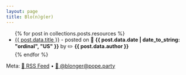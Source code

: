 ```yaml
---
layout: page
title: Blo(n)g(er)
---
```


<ul>
  {% for post in collections.posts.resources %}
    <li>
      <a href="{{ post.relative_url }}">{{ post.data.title }}</a> - posted on 📆 <b>{{ post.data.date | date_to_string: "ordinal", "US" }}</b> by ✏️ <b>{{ post.data.author }}</b>
    </li>
  {% endfor %}
</ul>

Meta: <a href="https://www.sladewatkins.com/feed.xml">📰 RSS Feed</a> &bull; <a href="https://pope.party/@blonger">📣 @blonger@pope.party</a>